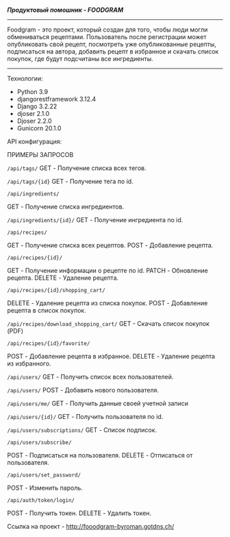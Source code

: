 ***Продуктовый помошник - FOODGRAM***
____
Foodgram - это проект, который создан для того, чтобы люди могли обмениваться рецептами. Пользователь после регистрации может опубликовать свой рецепт, посмотреть уже опубликованные рецепты, подписаться на автора, добавить рецепт в избранное и скачать список покупок, где будут подсчитаны все ингредиенты. 
___
Технологии:
- Python 3.9
 - djangorestframework           3.12.4
- Django                        3.2.22
- djoser                        2.1.0
-   Djoser 2.2.0
-   Gunicorn 20.1.0
 
 API конфигурация:
 
 ПРИМЕРЫ ЗАПРОСОВ

`/api/tags/`  GET - Получение списка всех тегов.

`/api/tags/{id}`  GET - Получение тега по id.

`/api/ingredients/`

GET - Получение списка ингредиентов.

`/api/ingredients/{id}/`  GET - Получение ингредиента по id.

`/api/recipes/`

GET - Получение списка всех рецептов. POST - Добавление рецепта.

`/api/recipes/{id}/`

GET - Получение информации о рецепте по id. PATCH - Обновление рецепта. DELETE - Удаление рецепта.

`/api/recipes/{id}/shopping_cart/`

DELETE - Удаление рецепта из списка покупок. POST - Добавление рецепта в список покупок.

`/api/recipes/download_shopping_cart/`  GET - Cкачать список покупок (PDF)

`/api/recipes/{id}/favorite/`

POST - Добавление рецепта в избранное. DELETE - Удаление рецепта из избранного.

`/api/users/`  GET - Получить список всех пользователей.

`/api/users/`  POST - Добавить нового пользователя.

`/api/users/me/`  GET - Получить данные своей учетной записи

`/api/users/{id}/`  GET - Получить пользователя по id.

`/api/users/subscriptions/`  GET - Список подписок.

`/api/users/subscribe/`

POST - Подписаться на пользователя. DELETE - Отписаться от пользователя.

`/api/users/set_password/`

POST - Изменить пароль.

`/api/auth/token/login/`

POST - Получить токен. DELETE - Удалить токен.

Ссылка на проект - http://fooodgram-byroman.gotdns.ch/
